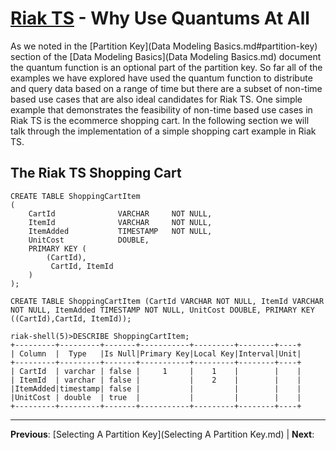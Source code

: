 # [Riak TS](README.md) - Why Use Quantums At All

As we noted in the [Partition Key](Data Modeling Basics.md#partition-key) section of the [Data Modeling Basics](Data Modeling Basics.md) document the quantum function is an optional part of the partition key. So far all of the examples we have explored have used the quantum function to distribute and query data based on a range of time but there are a subset of non-time based use cases that are also ideal candidates for Riak TS. One simple example that demonstrates the feasibility of non-time based use cases in Riak TS is the ecommerce shopping cart. In the following section we will talk through the implementation of a simple shopping cart example in Riak TS.


## The Riak TS Shopping Cart



```
CREATE TABLE ShoppingCartItem 
(
	CartId				VARCHAR		NOT NULL,
	ItemId				VARCHAR		NOT NULL,
	ItemAdded			TIMESTAMP	NOT NULL,
	UnitCost			DOUBLE,
	PRIMARY KEY (
		(CartId),
		 CartId, ItemId
	)		
);
```


```
CREATE TABLE ShoppingCartItem (CartId VARCHAR NOT NULL, ItemId VARCHAR NOT NULL, ItemAdded TIMESTAMP NOT NULL, UnitCost DOUBLE, PRIMARY KEY ((CartId),CartId, ItemId));
```

```
riak-shell(5)>DESCRIBE ShoppingCartItem;
+---------+---------+-------+-----------+---------+--------+----+
| Column  |  Type   |Is Null|Primary Key|Local Key|Interval|Unit|
+---------+---------+-------+-----------+---------+--------+----+
| CartId  | varchar | false |     1     |    1    |        |    |
| ItemId  | varchar | false |           |    2    |        |    |
|ItemAdded|timestamp| false |           |         |        |    |
|UnitCost | double  | true  |           |         |        |    |
+---------+---------+-------+-----------+---------+--------+----+
```



---

 **Previous**: [Selecting A Partition Key](Selecting A Partition Key.md) | **Next**: